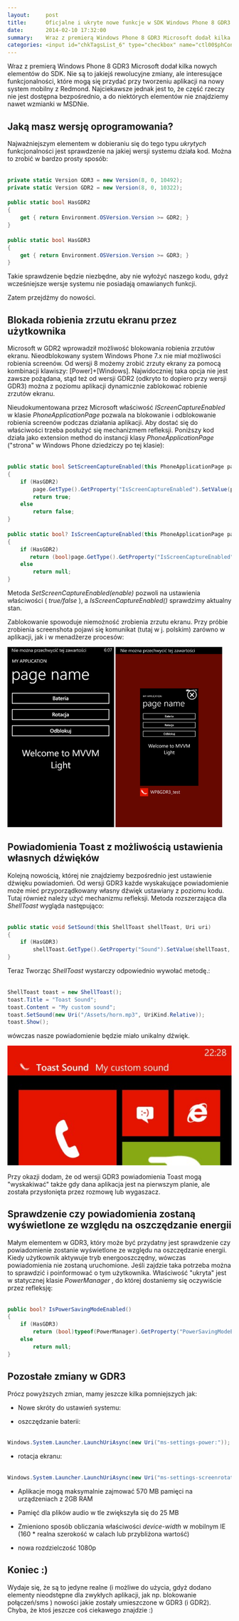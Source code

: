 ```yaml
---
layout:     post
title:      Oficjalne i ukryte nowe funkcje w SDK Windows Phone 8 GDR3 (oraz GDR2)
date:       2014-02-10 17:32:00
summary:    Wraz z premierą Windows Phone 8 GDR3 Microsoft dodał kilka nowych elementów do SDK. Nie są to jakiejś rewolucyjne zmiany, ale interesujące funkcjonalności, które mogą się przydać przy tworzeniu aplikacji na nowy system mobilny z Redmond. Najciekawsze jednak jest to, że część rzeczy nie jest dostępna...
categories: <input id="chkTagsList_6" type="checkbox" name="ctl00$phContentRight$chkTagsList$chkTagsList_6" checked="checked" value="64"><label for="chkTagsList_6">porady</label> <input id="chkTagsList_7" type="checkbox" name="ctl00$phContentRight$chkTagsList$chkTagsList_7" checked="checked" value="128"><label for="chkTagsList_7">programowanie</label> <input id="chkTagsList_8" type="checkbox" name="ctl00$phContentRight$chkTagsList$chkTagsList_8" checked="checked" value="256"><label for="chkTagsList_8">urządzenia mobilne</label>
---
```




Wraz z premierą Windows Phone 8 GDR3 Microsoft dodał kilka nowych elementów do SDK. Nie są to jakiejś rewolucyjne zmiany, ale interesujące funkcjonalności, które mogą się przydać przy tworzeniu aplikacji na nowy system mobilny z Redmond. Najciekawsze jednak jest to, że część rzeczy nie jest dostępna bezpośrednio, a do niektórych elementów nie znajdziemy nawet wzmianki w MSDNie.



## Jaką masz wersję oprogramowania?


Najważniejszym elementem w dobieraniu się do tego typu  *ukrytych*  funkcjonalności jest sprawdzenie na jakiej wersji systemu działa kod. Można to zrobić w bardzo prosty sposób:


```csharp

private static Version GDR3 = new Version(8, 0, 10492);
private static Version GDR2 = new Version(8, 0, 10322);

public static bool HasGDR2
{
    get { return Environment.OSVersion.Version >= GDR2; }
}

public static bool HasGDR3
{
    get { return Environment.OSVersion.Version >= GDR3; }
}


```

 
Takie sprawdzenie będzie niezbędne, aby nie wyłożyć naszego kodu, gdyż wcześniejsze wersje systemu nie posiadają omawianych funkcji.

Zatem przejdźmy do nowości.



## Blokada robienia zrzutu ekranu przez użytkownika


Microsoft w GDR2 wprowadził możliwość blokowania robienia zrzutów ekranu. Nieodblokowany system Windows Phone 7.x nie miał możliwości robienia screenów. Od wersji 8 możemy zrobić zrzuty ekrany za pomocą kombinacji klawiszy: [Power]+[Windows]. Najwidoczniej taka opcja nie jest zawsze pożądana, stąd też od wersji GDR2 (odkryto to dopiero przy wersji GDR3) można z poziomu aplikacji dynamicznie zablokować robienie zrzutów ekranu.

Nieudokumentowana przez Microsoft właściwość  *IScreenCaptureEnabled*  w klasie  *PhoneApplicationPage*  pozwala na blokowanie i odblokowanie robienia screenów podczas działania aplikacji. Aby dostać się do właściwości trzeba posłużyć się mechanizmem refleksji. Poniższy kod działa jako extension method do instancji klasy  *PhoneApplicationPage*  ("strona" w Windows Phone dziedziczy po tej klasie):


```csharp

public static bool SetScreenCaptureEnabled(this PhoneApplicationPage page, bool enable)
{
    if (HasGDR2)
        page.GetType().GetProperty("IsScreenCaptureEnabled").SetValue(page, enable);
        return true;
    else
        return false;
}

public static bool? IsScreenCaptureEnabled(this PhoneApplicationPage page)
{
    if (HasGDR2)
       return (bool)page.GetType().GetProperty("IsScreenCaptureEnabled").GetValue(page);
    else
        return null;
}


```


Metoda  *SetScreenCaptureEnabled(enable)*  pozwoli na ustawienia właściwości ( *true/false* ), a  *IsScreenCaptureEnabled()*  sprawdzimy aktualny stan. 

Zablokowanie spowoduje niemożność zrobienia zrzutu ekranu. Przy próbie zrobienia screenshota pojawi się komunikat (tutaj w j. polskim) zarówno w aplikacji, jak i w menadżerze procesów: 



![desk](https://raw.githubusercontent.com/djfoxer/djfoxer.github.io/master/_img/2014-2-10-_73_/g_-_608x405_-_-_51929x20140208221727_0.png)





## Powiadomienia Toast z możliwością ustawienia własnych dźwięków


Kolejną nowością, której nie znajdziemy bezpośrednio jest ustawienie dźwięku powiadomień. Od wersji GDR3 każde wyskakujące powiadomienie może mieć przyporządkowany własny dźwięk ustawiany z poziomu kodu. Tutaj również należy użyć mechanizmu refleksji. Metoda rozszerzająca dla  *ShellToast*  wygląda następująco:


```csharp

public static void SetSound(this ShellToast shellToast, Uri uri)
{
    if (HasGDR3)
        shellToast.GetType().GetProperty("Sound").SetValue(shellToast, uri);
}

```


Teraz Tworząc  *ShellToast*  wystarczy odpowiednio wywołać metodę.:

```csharp

ShellToast toast = new ShellToast();
toast.Title = "Toast Sound";
toast.Content = "My custom sound";
toast.SetSound(new Uri("/Assets/horn.mp3", UriKind.Relative));
toast.Show();

```


wówczas nasze powiadomienie będzie miało unikalny dźwięk.



![desk](https://raw.githubusercontent.com/djfoxer/djfoxer.github.io/master/_img/2014-2-10-_73_/g_-_608x405_-_-_51929x20140208223529_0.png)



Przy okazji dodam, że od wersji GDR3 powiadomienia Toast mogą "wyskakiwać" także gdy dana aplikacja jest na pierwszym planie, ale została przysłonięta przez rozmowę lub wygaszacz.



## Sprawdzenie czy powiadomienia zostaną wyświetlone ze względu na oszczędzanie energii



Małym elementem w GDR3, który może być przydatny jest sprawdzenie czy powiadomienie zostanie wyświetlone ze względu na oszczędzanie energii. Kiedy użytkownik aktywuje tryb energooszczędny, wówczas powiadomienia nie zostaną uruchomione. Jeśli zajdzie taka potrzeba można to sprawdzić i poinformować o tym użytkownika. Właściwość "ukryta" jest w statycznej klasie  *PowerManager* , do której dostaniemy się oczywiście przez refleksję:


```csharp

public bool? IsPowerSavingModeEnabled()
{
    if (HasGDR3)
        return (bool)typeof(PowerManager).GetProperty("PowerSavingModeEnabled").GetValue(null);
    else
        return null;
}

```




## Pozostałe zmiany w GDR3


Prócz powyższych zmian, mamy jeszcze kilka pomniejszych jak:


  * Nowe skróty do ustawień systemu:



  * oszczędzanie baterii:

```csharp

Windows.System.Launcher.LaunchUriAsync(new Uri("ms-settings-power:"));

```



  * rotacja ekranu:

```csharp

Windows.System.Launcher.LaunchUriAsync(new Uri("ms-settings-screenrotation:"));

```






  * Aplikacje mogą maksymalnie zajmować 570 MB pamięci na urządzeniach z 2GB RAM


  * Pamięć dla plików audio w tle zwiększyła się do 25 MB


  * Zmieniono sposób obliczania właściwości  *device-width*  w mobilnym IE (160 * realna szerokość w calach lub przybliżona wartość)


  * nowa rozdzielczość 1080p





## Koniec :)


Wydaje się, że są to jedyne realne (i możliwe do użycia, gdyż dodano elementy nieodstępne dla zwykłych aplikacji, jak np. blokowanie połączeń/sms ) nowości jakie zostały umieszczone w GDR3 (i GDR2). Chyba, że ktoś jeszcze coś ciekawego znajdzie :)
